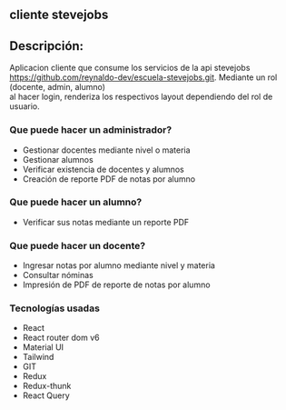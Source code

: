 
## cliente stevejobs  
  
  ## Descripción:  
  Aplicacion cliente que consume los servicios de la api stevejobs https://github.com/reynaldo-dev/escuela-stevejobs.git. Mediante un rol (docente, admin, alumno)  
  al hacer login, renderiza los respectivos layout dependiendo del rol de usuario.
  
    
   ### Que puede hacer un administrador?  
   * Gestionar docentes mediante nivel o materia  
   * Gestionar alumnos
   * Verificar existencia de docentes y alumnos  
   * Creación de reporte PDF de notas por alumno  


  ### Que puede hacer un alumno?
  * Verificar sus notas mediante un reporte PDF
    
  ### Que puede hacer un docente?  
  * Ingresar notas por alumno mediante nivel y materia
  * Consultar nóminas
  * Impresión de PDF de reporte de notas por alumno  


### Tecnologías usadas  
* React
* React router dom v6
* Material UI
* Tailwind
* GIT
* Redux
* Redux-thunk
* React Query
